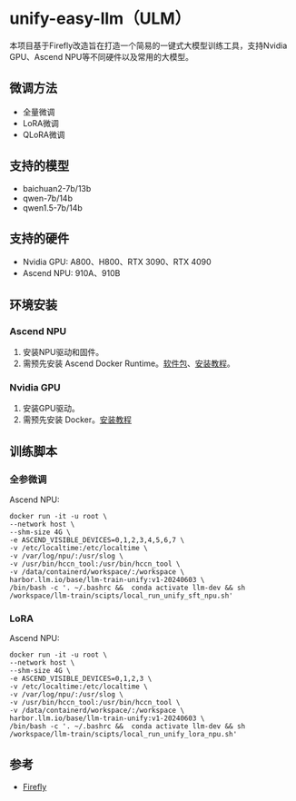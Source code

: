 # unify-easy-llm（ULM）

本项目基于Firefly改造旨在打造一个简易的一键式大模型训练工具，支持Nvidia GPU、Ascend NPU等不同硬件以及常用的大模型。

## 微调方法

- 全量微调
- LoRA微调
- QLoRA微调

## 支持的模型

- baichuan2-7b/13b
- qwen-7b/14b
- qwen1.5-7b/14b

## 支持的硬件

- Nvidia GPU: A800、H800、RTX 3090、RTX 4090
- Ascend NPU: 910A、910B


## 环境安装

### Ascend NPU


1. 安装NPU驱动和固件。
2. 需预先安装 Ascend Docker Runtime。[软件包](https://gitee.com/ascend/ascend-docker-runtime/releases/tag/v6.0.0-RC1)、[安装教程](https://www.hiascend.com/document/detail/zh/mindx-dl/60rc1/clusterscheduling/dockerruntimeug/dlruntime_ug_007.html)。

### Nvidia GPU

1. 安装GPU驱动。
2. 需预先安装 Docker。[安装教程](https://github.com/liguodongiot/llm-action/blob/main/docs/llm-base/a800-env-install.md#nvidia-docker-%E5%AE%89%E8%A3%85)


## 训练脚本

### 全参微调

Ascend NPU:
```
docker run -it -u root \
--network host \
--shm-size 4G \
-e ASCEND_VISIBLE_DEVICES=0,1,2,3,4,5,6,7 \
-v /etc/localtime:/etc/localtime \
-v /var/log/npu/:/usr/slog \
-v /usr/bin/hccn_tool:/usr/bin/hccn_tool \
-v /data/containerd/workspace/:/workspace \
harbor.llm.io/base/llm-train-unify:v1-20240603 \
/bin/bash -c '. ~/.bashrc &&  conda activate llm-dev && sh /workspace/llm-train/scipts/local_run_unify_sft_npu.sh'

```

### LoRA


Ascend NPU:

```
docker run -it -u root \
--network host \
--shm-size 4G \
-e ASCEND_VISIBLE_DEVICES=0,1,2,3 \
-v /etc/localtime:/etc/localtime \
-v /var/log/npu/:/usr/slog \
-v /usr/bin/hccn_tool:/usr/bin/hccn_tool \
-v /data/containerd/workspace/:/workspace \
harbor.llm.io/base/llm-train-unify:v1-20240603 \
/bin/bash -c '. ~/.bashrc &&  conda activate llm-dev && sh /workspace/llm-train/scipts/local_run_unify_lora_npu.sh'
```

## 参考

- [Firefly](https://github.com/yangjianxin1/Firefly)







